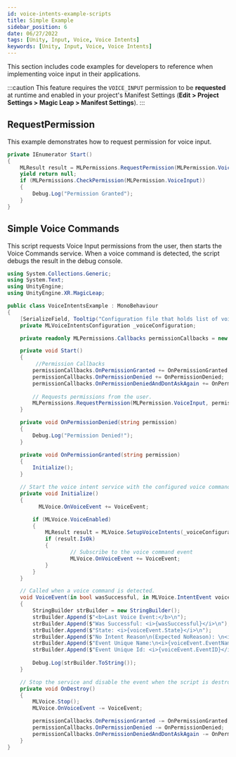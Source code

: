 ```yaml
---
id: voice-intents-example-scripts
title: Simple Example
sidebar_position: 6
date: 06/27/2022
tags: [Unity, Input, Voice, Voice Intents]
keywords: [Unity, Input, Voice, Voice Intents]
---
```


This section includes code examples for developers to reference when implementing voice input in their applications.

:::caution
This feature requires the `VOICE_INPUT` permission to be **requested** at runtime and enabled in your project's Manifest Settings (**Edit > Project Settings > Magic Leap > Manifest Settings**).
:::

## RequestPermission

This example demonstrates how to request permission for voice input.

```csharp
private IEnumerator Start()
{
    MLResult result = MLPermissions.RequestPermission(MLPermission.VoiceInput);
    yield return null;
    if (MLPermissions.CheckPermission(MLPermission.VoiceInput))
    {
        Debug.Log("Permission Granted");
    }
}
```

## Simple Voice Commands

This script requests Voice Input permissions from the user, then starts the Voice Commands service. When a voice command is detected, the script debugs the result in the debug console.

```csharp showLineNumbers
using System.Collections.Generic;
using System.Text;
using UnityEngine;
using UnityEngine.XR.MagicLeap;

public class VoiceIntentsExample : MonoBehaviour
{
    [SerializeField, Tooltip("Configuration file that holds list of voice commands.")]
    private MLVoiceIntentsConfiguration _voiceConfiguration;

    private readonly MLPermissions.Callbacks permissionCallbacks = new MLPermissions.Callbacks();

    private void Start()
    {
         //Permission Callbacks
        permissionCallbacks.OnPermissionGranted += OnPermissionGranted;
        permissionCallbacks.OnPermissionDenied += OnPermissionDenied;
        permissionCallbacks.OnPermissionDeniedAndDontAskAgain += OnPermissionDenied;
        
        // Requests permissions from the user. 
        MLPermissions.RequestPermission(MLPermission.VoiceInput, permissionCallbacks);
    }

    private void OnPermissionDenied(string permission)
    {
        Debug.Log("Permission Denied!");
    }

    private void OnPermissionGranted(string permission)
    {
        Initialize();
    }

    // Start the voice intent service with the configured voice commands.
    private void Initialize()
    {
          MLVoice.OnVoiceEvent += VoiceEvent;

        if (MLVoice.VoiceEnabled)
        {
            MLResult result = MLVoice.SetupVoiceIntents(_voiceConfiguration);
            if (result.IsOk)
            {
                    // Subscribe to the voice command event
                    MLVoice.OnVoiceEvent += VoiceEvent;
            }
        }
    }

    // Called when a voice command is detected.
    void VoiceEvent(in bool wasSuccessful, in MLVoice.IntentEvent voiceEvent)
    {
        StringBuilder strBuilder = new StringBuilder();
        strBuilder.Append($"<b>Last Voice Event:</b>\n");
        strBuilder.Append($"Was Successful: <i>{wasSuccessful}</i>\n");
        strBuilder.Append($"State: <i>{voiceEvent.State}</i>\n");
        strBuilder.Append($"No Intent Reason\n(Expected NoReason): \n<i>{voiceEvent.NoIntentReason}</i>\n");
        strBuilder.Append($"Event Unique Name:\n<i>{voiceEvent.EventName}</i>\n");
        strBuilder.Append($"Event Unique Id: <i>{voiceEvent.EventID}</i>\n");
        
        Debug.Log(strBuilder.ToString());
    }

    // Stop the service and disable the event when the script is destroyed.
    private void OnDestroy()
    {
        MLVoice.Stop();
        MLVoice.OnVoiceEvent -= VoiceEvent;

        permissionCallbacks.OnPermissionGranted -= OnPermissionGranted;
        permissionCallbacks.OnPermissionDenied -= OnPermissionDenied;
        permissionCallbacks.OnPermissionDeniedAndDontAskAgain -= OnPermissionDenied;
    }
}

```
